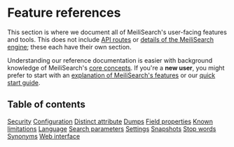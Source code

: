 # Feature references

This section is where we document all of MeiliSearch's user-facing features and tools. This does not include [API routes](/reference/api) or [details of the MeiliSearch engine](/learn/advanced); these each have their own section.

Understanding our reference documentation is easier with background knowledge of MeiliSearch's [core concepts](/learn/core_concepts). If you're a **new user**, you might prefer to start with an [explanation of MeiliSearch's features](/learn/what_is_meilisearch/features.md) or our [quick start guide](/learn/getting_started/quick_start.md).

## Table of contents

[Security](/reference/features/security.md)
[Configuration](/reference/features/configuration.md)
[Distinct attribute](/reference/features/distinct.md)
[Dumps](/reference/features/dumps.md)
[Field properties](/reference/features/field_properties.md)
[Known limitations](/reference/features/known_limitations.md)
[Language](/reference/features/language.md)
[Search parameters](/reference/features/search_parameters.md)
[Settings](/reference/features/settings.md)
[Snapshots](/reference/features/snapshots.md)
[Stop words](/reference/features/stop_words.md)
[Synonyms](/reference/features/synonyms.md)
[Web interface](/reference/features/web_interface.md)
